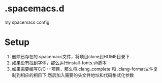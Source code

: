 # .spacemacs.d
my spacemacs config
# Setup
1. 删除已存在的.spacemacs文件，将项目clone到HOME目录下
2. 如果没有找到字体，那么运行install-fonts.sh脚本
3. 如果需要编写C/C++项目，那么将.clang_complete 和 .clang-format文件复制到相应的相目下,然后加入需要的头文件地址和代码格式化参数
